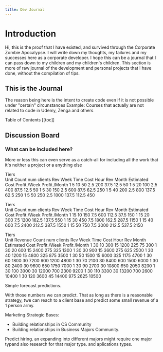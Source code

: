 ```yaml
---
title: Dev Journal
---
```


# Introduction

Hi, this is the proof that I have existed, and survived through the Corporate Zombie Apocalypse. I will write down my thoughts, my failures and my successes here as a corporate developer. I hope this can be a journal that I can pass down to my children and my children's children. This section is more of raw journal of the development and personal projects that I have done, without the compilation of tips. 


## This is the Journal

The reason being here is the intent to create code even if it is not possible under "certain" circunstances
Example: Courses that actually are not related to code in Udemy, Zenga and others

Table of Contents
[[toc]]



## Discussion Board

### What can be included here?

More or less this can even serve as a catch-all for including all the work that it's neither a project or a anything else



Tiers									
	Unit	Count	num clients	Rev Week	Time Cost Hour	Rev Month	Estimated Cost	Profit /Week	Profit /Month
	1	5	10	50	2.5	200	37.5	12.5	50
	1	5	20	100	2.5	400	87.5	12.5	50
	1	5	30	150	2.5	600	87.5	62.5	250
	1	5	40	200	2.5	800	137.5	62.5	250
	1	5	50	250	2.5	1000	137.5	112.5	450
									
Tiers									
	Unit	Count	num clients	Rev Week	Time Cost Hour	Rev Month	Estimated Cost	Profit /Week	Profit /Month
	1	15	10	150	7.5	600	112.5	37.5	150
	1	15	20	300	7.5	1200	162.5	137.5	550
	1	15	30	450	7.5	1800	162.5	287.5	1150
	1	15	40	600	7.5	2400	212.5	387.5	1550
	1	15	50	750	7.5	3000	212.5	537.5	2150
									
Tiers									
	Unit Revenue	Count	num clients	Rev Week	Time Cost Hour	Rev Month	Estimated Cost	Profit /Week	Profit /Month
	1	30	10	300	15	1200	225	75	300
	1	30	20	600	15	2400	275	325	1300
	1	30	30	900	15	3600	275	625	2500
	1	30	40	1200	15	4800	325	875	3500
	1	30	50	1500	15	6000	325	1175	4700
	1	30	60	1800	30	7200	600	1200	4800
	1	30	70	2100	30	8400	600	1500	6000
	1	30	80	2400	30	9600	650	1750	7000
	1	30	90	2700	30	10800	650	2050	8200
	1	30	100	3000	30	12000	700	2300	9200
	1	30	110	3300	30	13200	700	2600	10400
	1	30	120	3600	45	14400	975	2625	10500




Simple forecast predictions.


With those numbers we can predict. That as long as there is a reasonable strategy, twe can reach to a client base and predict some small revenue of a 1 person army.

Marketing Strategic Bases:


- Building relationships in CS Community
- Building relationships in Business Majors Community.



Predict hiring. an expanding into different majors might require one major typand also research for that major type. and aplications types.










